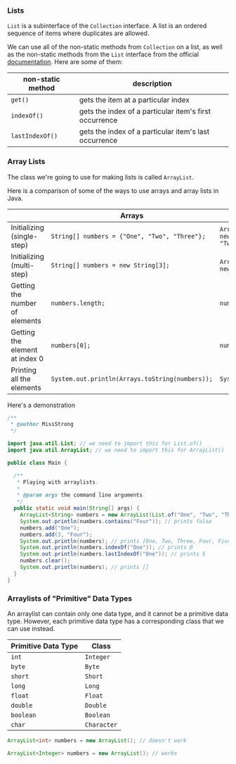 <!-- # [Link to video.]() -->

### Lists

`List` is a subinterface of the `Collection` interface. A list is an ordered sequence of items where duplicates are allowed.

We can use all of the non-static methods from `Collection` on a list, as well as the non-static methods from the `List` interface from the official [documentation](https://docs.oracle.com/javase/8/docs/api/java/util/List.html). Here are some of them:

| non-static method | description | 
| --- | --- |
| `get()` | gets the item at a particular index |
| `indexOf()` | gets the index of a particular item's first occurrence |
| `lastIndexOf()` | gets the index of a particular item's last occurrence |

### Array Lists

The class we're going to use for making lists is called `ArrayList`. 

Here is a comparison of some of the ways to use arrays and array lists in Java.

| | Arrays | Array Lists |
| --- | --- | --- |
| Initializing (single-step) | `String[] numbers = {"One", "Two", "Three"};` | `ArrayList<String> numbers = new ArrayList(List.of("One", "Two", "Three"));` |
| Initializing (multi-step) | `String[] numbers = new String[3];` | `ArrayList<String> numbers = new ArrayList();` |
| Getting the number of elements | `numbers.length;` | `numbers.size();` |
| Getting the element at index 0 | `numbers[0];` | `numbers.get(0);` |
| Printing all the elements | `System.out.println(Arrays.toString(numbers));` | `System.out.println(numbers);` |

Here's a demonstration 

```java
/**
 * @author MissStrong
 */

import java.util.List; // we need to import this for List.of()
import java.util.ArrayList; // we need to import this for ArrayList()

public class Main {

  /**
   * Playing with arraylists.
   *
   * @param args the command line arguments
   */
  public static void main(String[] args) {
    ArrayList<String> numbers = new ArrayList(List.of("One", "Two", "Three", "Five"));
    System.out.println(numbers.contains("Four")); // prints false
    numbers.add("One");
    numbers.add(3, "Four");
    System.out.println(numbers); // prints [One, Two, Three, Four, Five, One]
    System.out.println(numbers.indexOf("One")); // prints 0
    System.out.println(numbers.lastIndexOf("One")); // prints 5
    numbers.clear();
    System.out.println(numbers); // prints []
  }    
}
```

### Arraylists of "Primitive" Data Types

An arraylist can contain only one data type, and it cannot be a primitive data type. However, each primitive data type has a corresponding class that we can use instead. 

| Primitive Data Type | Class |
| --- | --- |
| `int` | `Integer` |
| `byte` | `Byte` |
| `short` | `Short` |
| `long` | `Long` |
| `float` | `Float` |
| `double` | `Double` |
| `boolean` | `Boolean` |
| `char` | `Character` |

```java
ArrayList<int> numbers = new ArrayList(); // doesn't work
```

```java
ArrayList<Integer> numbers = new ArrayList(); // works
```
